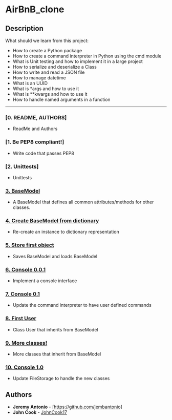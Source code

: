 # AirBnB_clone

## Description
What should we learn from this project:

* How to create a Python package
* How to create a command interpreter in Python using the cmd module
* What is Unit testing and how to implement it in a large project
* How to serialize and deserialize a Class
* How to write and read a JSON file
* How to manage datetime
* What is an UUID
* What is *args and how to use it
* What is **kwargs and how to use it
* How to handle named arguments in a function

---

### [0. README, AUTHORS]
 * ReadMe and Authors

### [1. Be PEP8 compliant!]
 * Write code that passes PEP8

### [2. Unittests]
 * Unittests

### [3. BaseModel](models/base_model.py)
 * A BaseModel that defines all common attributes/methods for other classes.

### [4. Create BaseModel from dictionary](models/base_model.py)
 * Re-create an instance to dictionary representation

### [5. Store first object](models/engine/file_storage.py)
 * Saves BaseModel and loads BaseModel

### [6. Console 0.0.1](console.py)
 * Implement a console interface

### [7. Console 0.1](console.py)
 * Update the command interpreter to have user defined commands

### [8. First User](models/user.py)
 * Class User that inherits from BaseModel

### [9. More classes!](models/)
 * More classes that inherit from BaseModel

### [10. Console 1.0](models/engine/file_storage.py)
 * Update FileStorage to handle the new classes

## Authors
* **Jeremy Antonio** - [https://github.com/jembantonio]
* **John Cook** - [JohnCook17](https://github.com/JohnCook17)